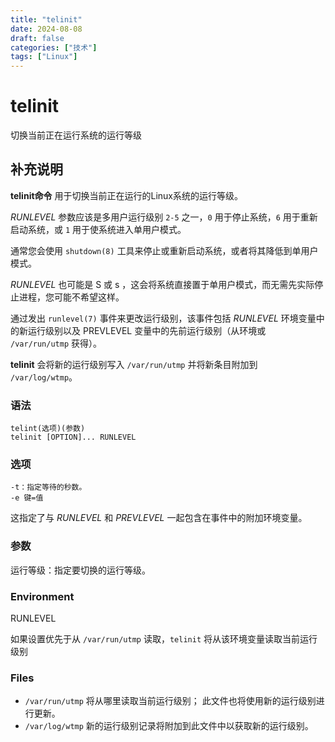 ```yaml
---
title: "telinit"
date: 2024-08-08
draft: false
categories: ["技术"]
tags: ["Linux"]
---
```

telinit
===

切换当前正在运行系统的运行等级

## 补充说明

**telinit命令** 用于切换当前正在运行的Linux系统的运行等级。

_RUNLEVEL_ 参数应该是多用户运行级别 `2-5` 之一，`0` 用于停止系统，`6` 用于重新启动系统，或 `1` 用于使系统进入单用户模式。

通常您会使用 `shutdown(8)` 工具来停止或重新启动系统，或者将其降低到单用户模式。

_RUNLEVEL_ 也可能是 S 或 s ，这会将系统直接置于单用户模式，而无需先实际停止进程，您可能不希望这样。

通过发出 `runlevel(7)` 事件来更改运行级别，该事件包括 _RUNLEVEL_ 环境变量中的新运行级别以及 PREVLEVEL 变量中的先前运行级别（从环境或 `/var/run/utmp` 获得）。

**telinit** 会将新的运行级别写入 `/var/run/utmp` 并将新条目附加到 `/var/log/wtmp`。

###  语法

```shell
telint(选项)(参数)
telinit [OPTION]... RUNLEVEL
```

###  选项

```shell
-t：指定等待的秒数。
-e 键=值
```

这指定了与 _RUNLEVEL_ 和 _PREVLEVEL_ 一起包含在事件中的附加环境变量。

###  参数

运行等级：指定要切换的运行等级。

### Environment

RUNLEVEL

如果设置优先于从 `/var/run/utmp` 读取，`telinit` 将从该环境变量读取当前运行级别

### Files

- `/var/run/utmp` 将从哪里读取当前运行级别； 此文件也将使用新的运行级别进行更新。
- `/var/log/wtmp` 新的运行级别记录将附加到此文件中以获取新的运行级别。


